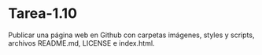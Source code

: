 # Tarea-1.10
Publicar una página web en Github con carpetas imágenes, styles y scripts, archivos README.md, LICENSE e index.html.
